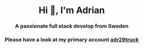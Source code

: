 <h1 align="center">Hi 👋, I'm Adrian</h1>
<h3 align="center">A passionate full stack develop from Sweden</h3>

<h3 align="center">Please have a look at my primary account <a href="https://github.com/adr29truck">adr29truck</a></h3>


<!--
**te4-adrian-almetun-smeds/te4-adrian-almetun-smeds** is a ✨ _special_ ✨ repository because its `README.md` (this file) appears on your GitHub profile.

Here are some ideas to get you started:

- 🔭 I’m currently working on ...
- 🌱 I’m currently learning ...
- 👯 I’m looking to collaborate on ...
- 🤔 I’m looking for help with ...
- 💬 Ask me about ...
- 📫 How to reach me: ...
- 😄 Pronouns: ...
- ⚡ Fun fact: ...
-->
